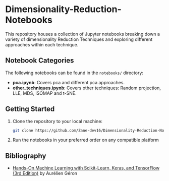 # Dimensionality-Reduction-Notebooks

This repository houses a collection of Jupyter notebooks breaking down a variety of dimensionality Reduction Techniques and exploring different approaches within each technique.

## Notebook Categories

The following notebooks can be found in the `notebooks/` directory:

- **pca.ipynb**: Covers pca and different pca approaches.
- **other_techniques.ipynb**: Covers other techniques: Random projection, LLE, MDS, ISOMAP and t-SNE.

## Getting Started

1. Clone the repository to your local machine:

    ```bash
    git clone https://github.com/Zane-dev16/Dimensionality-Reduction-Notebooks.git
    ```
2. Run the notebooks in your preferred order on any compatible platform

## Bibliography

- [Hands-On Machine Learning with Scikit-Learn, Keras, and TensorFlow (3rd Edition)](https://www.oreilly.com/library/view/hands-on-machine-learning/9781492032632/) by Aurélien Géron
